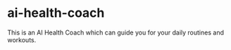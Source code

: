 # ai-health-coach
This is an AI Health Coach which can guide you for your daily routines and workouts.
